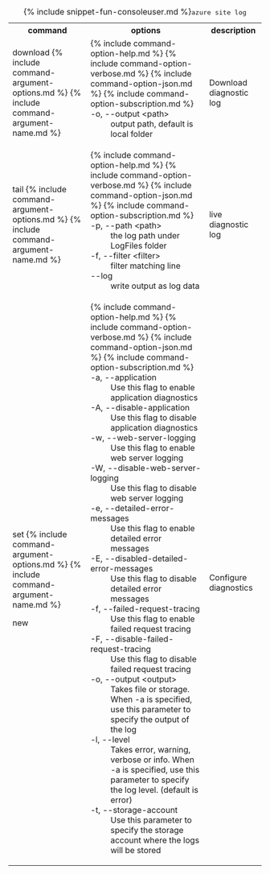 <table class="table table-striped cli cmd">
	<caption>{% include snippet-fun-consoleuser.md %}<kbd>azure site log</kbd></caption>
	<tr>
		<th class="w20">command</th>
		<th class="w60">options</th>
		<th>description</th>
	</tr>
	<tr>
		<td>download {% include command-argument-options.md %} {% include command-argument-name.md %}</td>
		<td>
			<dl class="dl-horizontal">
				{% include command-option-help.md %}
				{% include command-option-verbose.md %}
				{% include command-option-json.md %}
				{% include command-option-subscription.md %}
				<dt>-o, --output &lt;path&gt;</dt><dd>output path, default is local folder</dd>
			</dl>
		</td>
		<td>Download diagnostic log</td>
	</tr>
	<tr>
		<td>tail {% include command-argument-options.md %} {% include command-argument-name.md %}</td>
		<td>
			<dl class="dl-horizontal">
				{% include command-option-help.md %}
				{% include command-option-verbose.md %}
				{% include command-option-json.md %}
				{% include command-option-subscription.md %}
				<dt>-p, --path &lt;path&gt;</dt><dd>the log path under LogFiles folder</dd>
				<dt>-f, --filter &lt;filter&gt;</dt><dd>filter matching line</dd>
				<dt>--log</dt><dd>write output as log data</dd>
			</dl>
		</td>
		<td>live diagnostic log</td>
	</tr>
	<tr>
		<td>set {% include command-argument-options.md %} {% include command-argument-name.md %}<p><span class="label label-warning">new</span></p></td>
		<td>
			<dl class="dl-horizontal">
				{% include command-option-help.md %}
				{% include command-option-verbose.md %}
				{% include command-option-json.md %}
				{% include command-option-subscription.md %}
				<dt>-a, --application</dt><dd>Use this flag to enable application diagnostics</dd>
				<dt>-A, --disable-application</dt><dd>Use this flag to disable application diagnostics</dd>
				<dt>-w, --web-server-logging</dt><dd>Use this flag to enable web server logging</dd>
				<dt>-W, --disable-web-server-logging</dt><dd>Use this flag to disable web server logging</dd>
				<dt>-e, --detailed-error-messages</dt><dd>Use this flag to enable detailed error messages</dd>
				<dt>-E, --disabled-detailed-error-messages</dt><dd>Use this flag to disable detailed error messages</dd>
				<dt>-f, --failed-request-tracing</dt><dd>Use this flag to enable failed request tracing</dd>
				<dt>-F, --disable-failed-request-tracing</dt><dd>Use this flag to disable failed request tracing</dd>
				<dt>-o, --output &lt;output&gt;</dt><dd>Takes file or storage. When -a is specified, use this parameter to specify the output of the log</dd>
				<dt>-l, --level</dt><dd>Takes error, warning, verbose or info. When -a is specified, use this parameter to specify the log level. (default is error)</dd>
				<dt>-t, --storage-account</dt><dd>Use this parameter to specify the storage account where the logs will be stored</dd>
			</dl>
		</td>
		<td>Configure diagnostics</td>
	</tr>
</table>